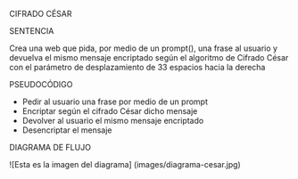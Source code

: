 CIFRADO CÉSAR

SENTENCIA

Crea una web que pida, por medio de un prompt(), una frase al usuario y devuelva el mismo mensaje encriptado según el algoritmo de Cifrado César con el parámetro de desplazamiento de 33 espacios hacia la derecha

PSEUDOCÓDIGO
- Pedir al usuario una frase por medio de un prompt
- Encriptar según el cifrado César dicho mensaje
- Devolver al usuario el mismo mensaje encriptado
- Desencriptar el mensaje




DIAGRAMA DE FLUJO

![Esta es la imagen del diagrama] (images/diagrama-cesar.jpg)
